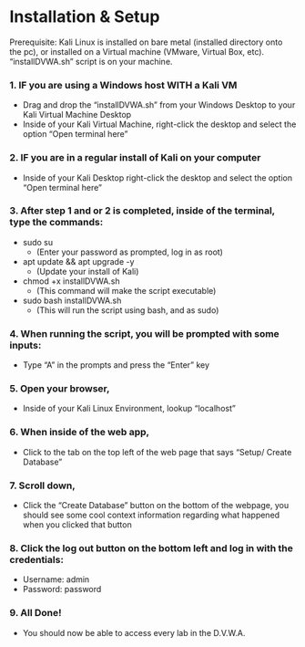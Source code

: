 # Installation & Setup

Prerequisite: Kali Linux is installed on bare metal (installed directory onto the pc), or installed on a Virtual machine (VMware, Virtual Box, etc). “installDVWA.sh” script is on your machine.

### 1. IF you are using a Windows host WITH a Kali VM
  
- Drag and drop the “installDVWA.sh” from your Windows Desktop to your Kali Virtual Machine Desktop
- Inside of your Kali Virtual Machine, right-click the desktop and select the option “Open terminal here”
  
### 2. IF you are in a regular install of Kali on your computer
- Inside of your Kali Desktop right-click the desktop and select the option “Open terminal here”

### 3. After step 1 and or 2 is completed, inside of the terminal, type the commands: 
- sudo su 
    - (Enter your password as prompted, log in as root)
-  apt update && apt upgrade -y
    - (Update your install of Kali)
- chmod +x installDVWA.sh
    - (This command will make the script executable)
- sudo bash installDVWA.sh
    - (This will run the script using bash, and as sudo)
  
### 4. When running the script, you will be prompted with some inputs:
- Type “A” in the prompts and press the “Enter” key 
  
### 5. Open your browser, 
- Inside of your Kali Linux Environment, lookup “localhost”

### 6. When inside of the web app, 
- Click to the tab on the top left of the web page that says “Setup/ Create Database”

### 7. Scroll down,
- Click the “Create Database” button on the bottom of the webpage, you should see some cool context information regarding what happened when you clicked that button

### 8. Click the log out button on the bottom left and log in with the credentials:
- Username:     admin
- Password:       password

### 9. All Done!
- You should now be able to access every lab in the D.V.W.A.
